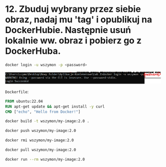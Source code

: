 # 12. Zbuduj wybrany przez siebie obraz, nadaj mu 'tag' i opublikuj na DockerHubie. Następnie usuń lokalnie ww. obraz i pobierz go z DockerHuba. 

```sh
docker login -u wszymon -p <password>
```  
![alt text](image.png)

`Dockerfile`: 
```dockerfile
FROM ubuntu:22.04
RUN apt-get update && apt-get install -y curl
CMD ["echo", "Hello from Docker!"]
```

```sh
docker build -t wszymon/my-image:2.0 .
```

```sh
docker push wszymon/my-image:2.0
```

```sh
docker rmi wszymon/my-image:2.0
```

```sh
docker pull wszymon/my-image:2.0
```

```sh
docker run --rm wszymon/my-image:2.0
```